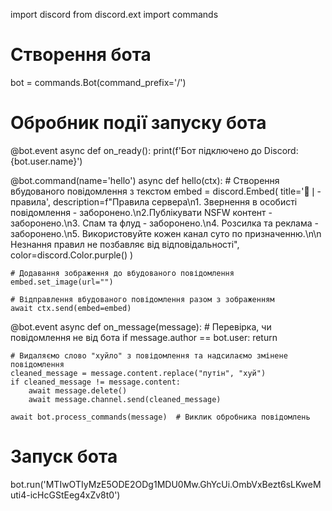 import discord
from discord.ext import commands

# Створення бота
bot = commands.Bot(command_prefix='/')

# Обробник події запуску бота
@bot.event
async def on_ready():
    print(f'Бот підключено до Discord: {bot.user.name}')

@bot.command(name='hello')
async def hello(ctx):
    # Створення вбудованого повідомлення з текстом
    embed = discord.Embed(
        title='📜❘-правила',
        description=f"Правила сервера\n1. Звернення в особисті повідомлення - заборонено.\n2.Публікувати NSFW контент - заборонено.\n3. Спам та флуд - заборонено.\n4. Розсилка та реклама - заборонено.\n5. Використовуйте кожен канал суто по призначенню.\n\n Незнання правил не позбавляє від відповідальності",
        color=discord.Color.purple()
    )
    
    # Додавання зображення до вбудованого повідомлення
    embed.set_image(url="")
    
    # Відправлення вбудованого повідомлення разом з зображенням
    await ctx.send(embed=embed)
    
@bot.event
async def on_message(message):
    # Перевірка, чи повідомлення не від бота
    if message.author == bot.user:
        return

    # Видаляємо слово "хуйло" з повідомлення та надсилаємо змінене повідомлення
    cleaned_message = message.content.replace("путін", "хуй")
    if cleaned_message != message.content:
        await message.delete()
        await message.channel.send(cleaned_message)

    await bot.process_commands(message)  # Виклик обробника повідомлень

# Запуск бота
bot.run('MTIwOTIyMzE5ODE2ODg1MDU0Mw.GhYcUi.OmbVxBezt6sLKweMuti4-icHcGStEeg4xZv8t0')
